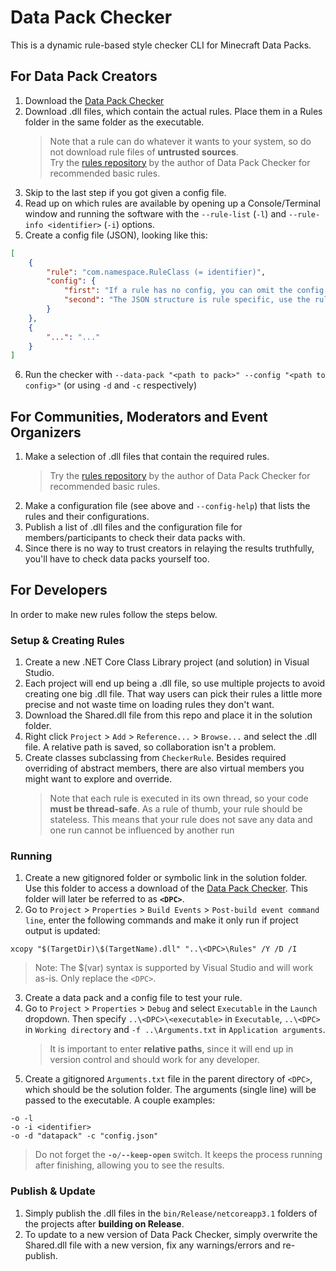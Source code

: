 # Data Pack Checker
This is a dynamic rule-based style checker CLI for Minecraft Data Packs.

## For Data Pack Creators
1. Download the [Data Pack Checker](https://github.com/Bertie2011/DataPackChecker/releases)
2. Download .dll files, which contain the actual rules. Place them in a Rules folder in the same folder as the executable.
   > Note that a rule can do whatever it wants to your system, so do not download rule files of **untrusted sources**.  
   > Try the [rules repository](https://github.com/Bertie2011/DataPackCheckerRules) by the author of Data Pack Checker for recommended basic rules.
3. Skip to the last step if you got given a config file.
4. Read up on which rules are available by opening up a Console/Terminal window and running the software with the `--rule-list` (`-l`) and `--rule-info <identifier>` (`-i`) options.
5. Create a config file (JSON), looking like this:
```JSON
[
    {
        "rule": "com.namespace.RuleClass (= identifier)",
        "config": {
            "first": "If a rule has no config, you can omit the config key.",
            "second": "The JSON structure is rule specific, use the rule info option for more information."
        }
    },
    {
        "...": "..."
    }
]
```
6. Run the checker with `--data-pack "<path to pack>" --config "<path to config>"` (or using `-d` and `-c` respectively) 

## For Communities, Moderators and Event Organizers
1. Make a selection of .dll files that contain the required rules.
   > Try the [rules repository](https://github.com/Bertie2011/DataPackCheckerRules) by the author of Data Pack Checker for recommended basic rules.
2. Make a configuration file (see above and `--config-help`) that lists the rules and their configurations.
3. Publish a list of .dll files and the configuration file for members/participants to check their data packs with.
4. Since there is no way to trust creators in relaying the results truthfully, you'll have to check data packs yourself too.

## For Developers
In order to make new rules follow the steps below.

### Setup & Creating Rules
1. Create a new .NET Core Class Library project (and solution) in Visual Studio.
2. Each project will end up being a .dll file, so use multiple projects to avoid creating one big .dll file. That way users can pick their rules a little more precise and not waste time on loading rules they don't want.
3. Download the Shared.dll file from this repo and place it in the solution folder.
4. Right click `Project` > `Add` > `Reference...` > `Browse...` and select the .dll file. A relative path is saved, so collaboration isn't a problem.
5. Create classes subclassing from `CheckerRule`. Besides required overriding of abstract members, there are also virtual members you might want to explore and override.
   > Note that each rule is executed in its own thread, so your code **must be thread-safe**. As a rule of thumb, your rule should be stateless. This means that your rule does not save any data and one run cannot be influenced by another run

### Running
1. Create a new gitignored folder or symbolic link in the solution folder. Use this folder to access a download of the [Data Pack Checker](https://github.com/Bertie2011/DataPackChecker/releases). This folder will later be referred to as **`<DPC>`**.
2. Go to `Project` > `Properties` > `Build Events` > `Post-build event command line`, enter the following commands and make it only run if project output is updated:
```Batchfile
xcopy "$(TargetDir)\$(TargetName).dll" "..\<DPC>\Rules" /Y /D /I
```
> Note: The $(var) syntax is supported by Visual Studio and will work as-is. Only replace the `<DPC>`.
3. Create a data pack and a config file to test your rule.
4. Go to `Project` > `Properties` > `Debug` and select `Executable` in the `Launch` dropdown. Then specify `..\<DPC>\<executable>` in `Executable`, `..\<DPC>` in `Working directory` and `-f ..\Arguments.txt` in `Application arguments`.
   > It is important to enter **relative paths**, since it will end up in version control and should work for any developer.
5. Create a gitignored `Arguments.txt` file in the parent directory of `<DPC>`, which should be the solution folder. The arguments (single line) will be passed to the executable. A couple examples:
```Batchfile
-o -l
-o -i <identifier>
-o -d "datapack" -c "config.json"
```
> Do not forget the **`-o/--keep-open`** switch. It keeps the process running after finishing, allowing you to see the results.  

### Publish & Update
1. Simply publish the .dll files in the `bin/Release/netcoreapp3.1` folders of the projects after **building on Release**.
2. To update to a new version of Data Pack Checker, simply overwrite the Shared.dll file with a new version, fix any warnings/errors and re-publish.
